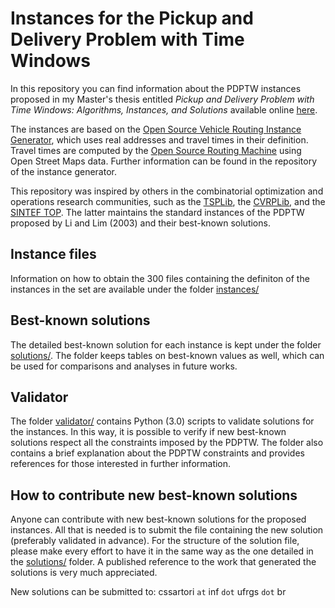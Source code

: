 # Instances for the Pickup and Delivery Problem with Time Windows

In this repository you can find information about the PDPTW instances proposed in my Master's thesis entitled *Pickup and Delivery Problem with Time Windows: Algorithms, Instances, and Solutions* available online [here](https://www.lume.ufrgs.br/handle/10183/194380).

The instances are based on the [Open Source Vehicle Routing Instance Generator](https://github.com/cssartori/ovig), which uses real addresses and travel times in their definition. Travel times are computed by the [Open Source Routing Machine](https://github.com/Project-OSRM/osrm-backend) using Open Street Maps data. Further information can be found in the repository of the instance generator.

This repository was inspired by others in the combinatorial optimization and operations research communities, such as the [TSPLib](https://www.iwr.uni-heidelberg.de/groups/comopt/software/TSPLIB95/), the [CVRPLib](http://vrp.atd-lab.inf.puc-rio.br/index.php/en/), and the [SINTEF TOP](https://www.sintef.no/projectweb/top/). The latter maintains the standard instances of the PDPTW proposed by Li and Lim (2003) and their best-known solutions.

## Instance files

Information on how to obtain the 300 files containing the definiton of the instances in the set are available under the folder [instances/](https://github.com/cssartori/pdptw-instances/tree/master/instances)

## Best-known solutions

The detailed best-known solution for each instance is kept under the folder [solutions/](https://github.com/cssartori/pdptw-instances/tree/master/solutions). The folder keeps tables on best-known values as well, which can be used for comparisons and analyses in future works.

## Validator

The folder [validator/](https://github.com/cssartori/pdptw-instances/tree/master/validator) contains Python (3.0) scripts to validate solutions for the instances. In this way, it is possible to verify if new best-known solutions respect all the constraints imposed by the PDPTW. The folder also contains a brief explanation about the PDPTW constraints and provides references for those interested in further information.

## How to contribute new best-known solutions

Anyone can contribute with new best-known solutions for the proposed instances. All that is needed is to submit the file containing the new solution (preferably validated in advance). For the structure of the solution file, please make every effort to have it in the same way as the one detailed in the [solutions/](https://github.com/cssartori/pdptw-instances/tree/master/solutions) folder. A published reference to the work that generated the solutions is very much appreciated.

New solutions can be submitted to: cssartori `at` inf  `dot` ufrgs `dot` br
